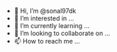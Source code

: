 - 👋 Hi, I’m @sonal97dk
- 👀 I’m interested in ...
- 🌱 I’m currently learning ...
- 💞️ I’m looking to collaborate on ...
- 📫 How to reach me ...

<!---
sonal97dk/sonal97dk is a ✨ special ✨ repository because its `README.md` (this file) appears on your GitHub profile.
You can click the Preview link to take a look at your changes.
--->
